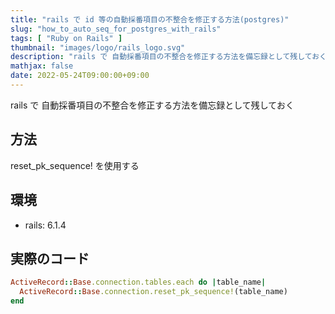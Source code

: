 ```yaml
---
title: "rails で id 等の自動採番項目の不整合を修正する方法(postgres)"
slug: "how_to_auto_seq_for_postgres_with_rails"
tags: [ "Ruby on Rails" ]
thumbnail: "images/logo/rails_logo.svg"
description: "rails で 自動採番項目の不整合を修正する方法を備忘録として残しておく"
mathjax: false
date: 2022-05-24T09:00:00+09:00
---
```


rails で 自動採番項目の不整合を修正する方法を備忘録として残しておく

## 方法

reset_pk_sequence! を使用する

## 環境

* rails: 6.1.4

## 実際のコード

```rb
ActiveRecord::Base.connection.tables.each do |table_name|
  ActiveRecord::Base.connection.reset_pk_sequence!(table_name)
end
```
